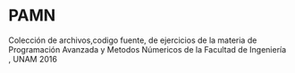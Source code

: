 # PAMN
Colección de archivos,codigo fuente, de ejercicios de la materia de Programación Avanzada y Metodos Númericos de la Facultad de Ingeniería , UNAM 2016
